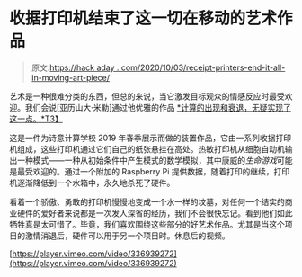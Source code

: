 # 收据打印机结束了这一切在移动的艺术作品

> 原文:[https://hack aday . com/2020/10/03/receipt-printers-end-it-all-in-moving-art-piece/](https://hackaday.com/2020/10/03/receipt-printers-end-it-all-in-moving-art-piece/)

艺术是一种很难分类的东西，但总的来说，当它激发目标观众的情感反应时最受欢迎。我们会说[亚历山大·米勒]通过他优雅的作品 [*计算的出现和衰退，无疑实现了这一点。*T3】](https://vimeo.com/336939272)

这是一件为诗意计算学校 2019 年春季展示而做的装置作品，它由一系列收据打印机组成，这些打印机通过它们自己的纸张悬挂在高处。热敏打印机从细胞自动机输出一种模式——一种从初始条件中产生模式的数学模拟，其中康威的*生命游戏*可能是最受欢迎的。通过一个附加的 Raspberry Pi 提供数据，随着打印的继续，打印机逐渐降低到一个水箱中，永久地杀死了硬件。

看着一个骄傲、勇敢的打印机慢慢地变成一个水一样的坟墓，对任何一个结实的商业硬件的爱好者来说都是一次发人深省的经历，我们不会很快忘记。看到他们如此牺牲真是太可惜了。毕竟，我们喜欢围绕这些部分的好艺术作品。尤其是当这个项目的激情消退后，硬件可以用于另一个项目时。休息后的视频。

[https://player.vimeo.com/video/336939272](https://player.vimeo.com/video/336939272)